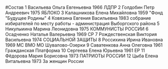#Состав
1 Васильева Ольга Евгеньевна 1966 ЛДПР
2 Голдобин Петр Андреевич 1975 ЯБЛОКО
3 Калашникова Елена Михайловна 1959 \"Фонд \"Будущее Родины\"
4 Ковязина Евгения Васильевна 1983 собрание избирателей по месту работы - администрация Выборгского района
5 Никулыиина Марина Леонидовна 1975 КОММУНИСТЫ РОССИИ
6 Осадченко Наталья Валерьевна 1969 СР
7 Рождественская Виктория Васильевна 1974 СОЦИАЛЬНОЙ ЗАЩИТЫ
8 Россихина Ирина Ивановна 1969 МС ВМО МО Шувалово-Озерки
9 Саватенкова Анна Олеговна 1961 Гражданская Платформа
10 Сергеева Елена Юрьевна 1961 ЕР
11 Фёдорова Мария Борисовна 1973 ПАТРИОТЫ РОССИИ
12 Цыба Елена Витальевна 1973 За женщин России
